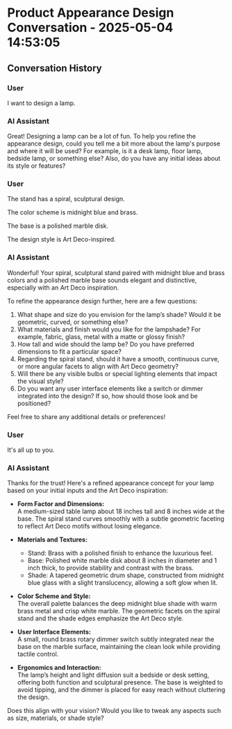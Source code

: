 # Product Appearance Design Conversation - 2025-05-04 14:53:05

## Conversation History

### User

I want to design a lamp.

### AI Assistant

Great! Designing a lamp can be a lot of fun. To help you refine the appearance design, could you tell me a bit more about the lamp's purpose and where it will be used? For example, is it a desk lamp, floor lamp, bedside lamp, or something else? Also, do you have any initial ideas about its style or features?

### User

The stand has a spiral, sculptural design.

The color scheme is midnight blue and brass.

The base is a polished marble disk.

The design style is Art Deco-inspired.

### AI Assistant

Wonderful! Your spiral, sculptural stand paired with midnight blue and brass colors and a polished marble base sounds elegant and distinctive, especially with an Art Deco inspiration.

To refine the appearance design further, here are a few questions:
1. What shape and size do you envision for the lamp’s shade? Would it be geometric, curved, or something else?
2. What materials and finish would you like for the lampshade? For example, fabric, glass, metal with a matte or glossy finish?
3. How tall and wide should the lamp be? Do you have preferred dimensions to fit a particular space?
4. Regarding the spiral stand, should it have a smooth, continuous curve, or more angular facets to align with Art Deco geometry?
5. Will there be any visible bulbs or special lighting elements that impact the visual style?
6. Do you want any user interface elements like a switch or dimmer integrated into the design? If so, how should those look and be positioned?

Feel free to share any additional details or preferences!

### User

It's all up to you.

### AI Assistant

Thanks for the trust! Here's a refined appearance concept for your lamp based on your initial inputs and the Art Deco inspiration:

- **Form Factor and Dimensions:**  
  A medium-sized table lamp about 18 inches tall and 8 inches wide at the base. The spiral stand curves smoothly with a subtle geometric faceting to reflect Art Deco motifs without losing elegance.

- **Materials and Textures:**  
  - Stand: Brass with a polished finish to enhance the luxurious feel.  
  - Base: Polished white marble disk about 8 inches in diameter and 1 inch thick, to provide stability and contrast with the brass.  
  - Shade: A tapered geometric drum shape, constructed from midnight blue glass with a slight translucency, allowing a soft glow when lit.

- **Color Scheme and Style:**  
  The overall palette balances the deep midnight blue shade with warm brass metal and crisp white marble. The geometric facets on the spiral stand and the shade edges emphasize the Art Deco style.

- **User Interface Elements:**  
  A small, round brass rotary dimmer switch subtly integrated near the base on the marble surface, maintaining the clean look while providing tactile control.

- **Ergonomics and Interaction:**  
  The lamp’s height and light diffusion suit a bedside or desk setting, offering both function and sculptural presence. The base is weighted to avoid tipping, and the dimmer is placed for easy reach without cluttering the design.

Does this align with your vision? Would you like to tweak any aspects such as size, materials, or shade style?

